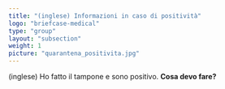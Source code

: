```yaml
---
title: "(inglese) Informazioni in caso di positività"
logo: "briefcase-medical"
type: "group"
layout: "subsection"
weight: 1
picture: "quarantena_positivita.jpg"
---
```


(inglese) Ho fatto il tampone e sono positivo. **Cosa devo fare?**
